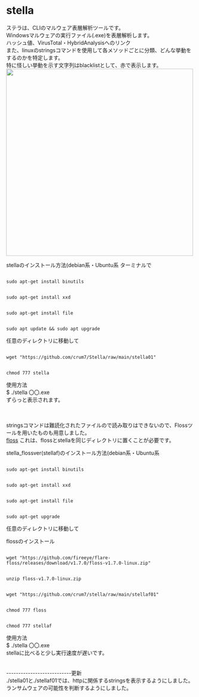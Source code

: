  
# stella
 
ステラは、CLIのマルウェア表層解析ツールです。<br>
Windowsマルウェアの実行ファイル(.exe)を表層解析します。<br>
ハッシュ値、VirusTotal・HybridAnalysisへのリンク<br>
また、linuxのstringsコマンドを使用して各メソッドごとに分類、どんな挙動をするのかを特定します。<br>
特に怪しい挙動を示す文字列はblacklistとして、赤で表示します。<br>
<img src="https://user-images.githubusercontent.com/72499679/130217115-7c5a4e03-a8c5-48e4-a184-a8ad12d35682.png" width=500>
 
 
stellaのインストール方法(debian系・Ubuntu系
ターミナルで
<pre><code>
sudo apt-get install binutils
</pre></code>
<pre><code>
sudo apt-get install xxd
</pre></code>
<pre><code>
sudo apt-get install file
</pre></code>
<pre><code>
sudo apt update && sudo apt upgrade
</pre></code>

任意のディレクトリに移動して

<pre><code>
wget "https://github.com/crum7/Stella/raw/main/stella01"
</pre></code>
<pre><code>
chmod 777 stella
</code></pre>

使用方法<br>
$ ./stella 〇〇.exe<br>
ずらっと表示されます。<br>
<br>
<br>

 
stringsコマンドは難読化されたファイルので読み取りはできないので、Flossツールを用いたものも用意しました。<br>
<a href="https://github.com/fireeye/flare-floss">floss</a>
これは、flossとstellaを同じディレクトリに置くことが必要です。
 
stella_flossver(stellaf)のインストール方法(debian系・Ubuntu系

<pre><code>
sudo apt-get install binutils
</code></pre>
<pre><code>
sudo apt-get install xxd
</code></pre>
<pre><code>
sudo apt-get install file
</code></pre>
<pre><code>
sudo apt-get upgrade
</code></pre>
任意のディレクトリに移動して
 
flossのインストール
<pre><code>
wget "https://github.com/fireeye/flare-floss/releases/download/v1.7.0/floss-v1.7.0-linux.zip"
</code></pre>
<pre><code>
unzip floss-v1.7.0-linux.zip
</code></pre>
<pre><code>
wget "https://github.com/crum7/stella/raw/main/stellaf01"
</code></pre>
<pre><code>
chmod 777 floss
</code></pre>
<pre><code>
chmod 777 stellaf
</code></pre>


使用方法<br>
$ ./stella 〇〇.exe<br>
stellaに比べると少し実行速度が遅いです。<br>
<br><br>
---------------------------更新<br>
./stella01と./stellaf01では、httpに関係するstringsを表示するようにしました。<br>
ランサムウェアの可能性を判断するようにしました。<br>

